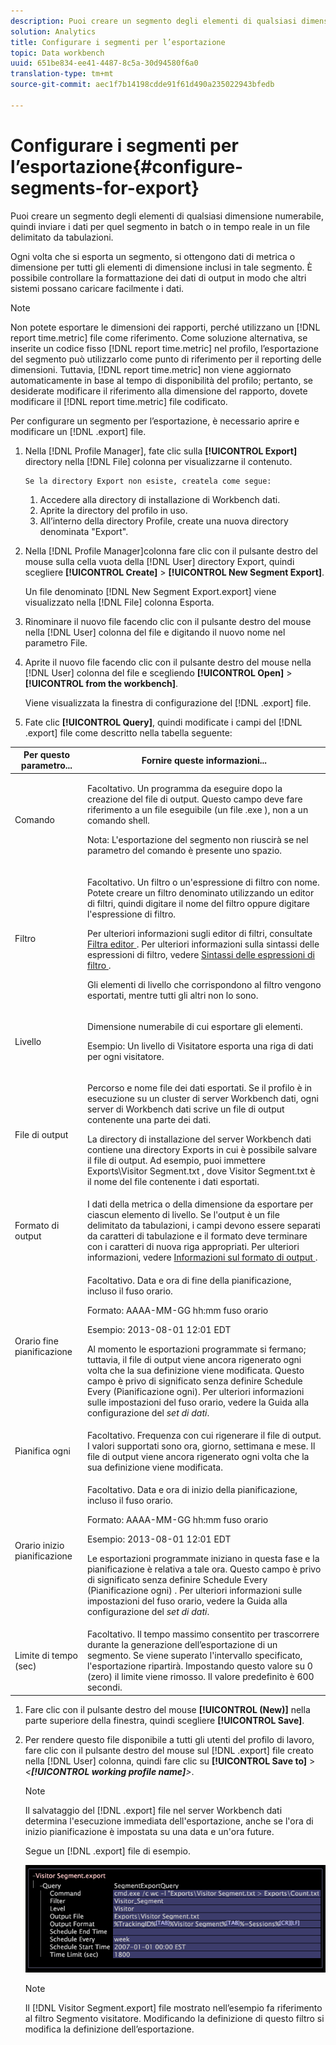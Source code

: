 ```yaml
---
description: Puoi creare un segmento degli elementi di qualsiasi dimensione numerabile, quindi inviare i dati per quel segmento in batch o in tempo reale in un file delimitato da tabulazioni.
solution: Analytics
title: Configurare i segmenti per l’esportazione
topic: Data workbench
uuid: 651be834-ee41-4487-8c5a-30d94580f6a0
translation-type: tm+mt
source-git-commit: aec1f7b14198cdde91f61d490a235022943bfedb

---
```



# Configurare i segmenti per l’esportazione{#configure-segments-for-export}

Puoi creare un segmento degli elementi di qualsiasi dimensione numerabile, quindi inviare i dati per quel segmento in batch o in tempo reale in un file delimitato da tabulazioni.

Ogni volta che si esporta un segmento, si ottengono dati di metrica o dimensione per tutti gli elementi di dimensione inclusi in tale segmento. È possibile controllare la formattazione dei dati di output in modo che altri sistemi possano caricare facilmente i dati.

>[!NOTE]
>
>Non potete esportare le dimensioni dei rapporti, perché utilizzano un [!DNL report time.metric] file come riferimento. Come soluzione alternativa, se inserite un codice fisso [!DNL report time.metric] nel profilo, l’esportazione del segmento può utilizzarlo come punto di riferimento per il reporting delle dimensioni. Tuttavia, [!DNL report time.metric] non viene aggiornato automaticamente in base al tempo di disponibilità del profilo; pertanto, se desiderate modificare il riferimento alla dimensione del rapporto, dovete modificare il [!DNL report time.metric] file codificato.

Per configurare un segmento per l’esportazione, è necessario aprire e modificare un [!DNL .export] file.

1. Nella [!DNL Profile Manager], fate clic sulla **[!UICONTROL Export]** directory nella [!DNL File] colonna per visualizzarne il contenuto.

       Se la directory Export non esiste, createla come segue:
   
   1. Accedere alla directory di installazione di Workbench dati.
   1. Aprite la directory del profilo in uso.
   1. All’interno della directory Profile, create una nuova directory denominata &quot;Export&quot;.

1. Nella [!DNL Profile Manager]colonna fare clic con il pulsante destro del mouse sulla cella vuota della [!DNL User] directory Export, quindi scegliere **[!UICONTROL Create]** > **[!UICONTROL New Segment Export]**.

   Un file denominato [!DNL New Segment Export.export] viene visualizzato nella [!DNL File] colonna Esporta.

1. Rinominare il nuovo file facendo clic con il pulsante destro del mouse nella [!DNL User] colonna del file e digitando il nuovo nome nel parametro File.
1. Aprite il nuovo file facendo clic con il pulsante destro del mouse nella [!DNL User] colonna del file e scegliendo **[!UICONTROL Open]** > **[!UICONTROL from the workbench]**.

   Viene visualizzata la finestra di configurazione del [!DNL .export] file.

1. Fate clic **[!UICONTROL Query]**, quindi modificate i campi del [!DNL .export] file come descritto nella tabella seguente:

<table id="table_C2EC8FCD3FA04DE78D2CADFA3F7FD8E3"> 
 <thead> 
  <tr> 
   <th colname="col1" class="entry"> Per questo parametro... </th> 
   <th colname="col2" class="entry"> Fornire queste informazioni... </th> 
  </tr> 
 </thead>
 <tbody> 
  <tr> 
   <td colname="col1"> Comando </td> 
   <td colname="col2"> <p>Facoltativo. Un programma da eseguire dopo la creazione del file di output. Questo campo deve fare riferimento a un file eseguibile (un file <span class="filepath"> .exe </span> ), non a un comando shell. </p> <p>Nota:  L'esportazione del segmento non riuscirà se nel parametro del comando è presente uno spazio. </p> </td> 
  </tr> 
  <tr> 
   <td colname="col1"> Filtro </td> 
   <td colname="col2"> <p>Facoltativo. Un filtro o un'espressione di filtro con nome. Potete creare un filtro denominato utilizzando un editor di filtri, quindi digitare il nome del filtro oppure digitare l'espressione di filtro. </p> <p>Per ulteriori informazioni sugli editor di filtri, consultate <a href="../../../home/c-get-started/c-analysis-vis/c-filter-editors/c-filter-editors.md#concept-2f343ecbed8240f18b0c1f1eccef11e3"> Filtra editor </a>. Per ulteriori informazioni sulla sintassi delle espressioni di filtro, vedere <a href="../../../home/c-get-started/c-qry-lang-syntx/c-syntx-fltr-exp.md#concept-72f2563f809747a2a3cff7ec72462a15"> Sintassi delle espressioni di filtro </a>. </p> <p>Gli elementi di livello che corrispondono al filtro vengono esportati, mentre tutti gli altri non lo sono. </p> </td> 
  </tr> 
  <tr> 
   <td colname="col1"> Livello </td> 
   <td colname="col2"> <p>Dimensione numerabile di cui esportare gli elementi. </p> <p>Esempio: Un livello di Visitatore esporta una riga di dati per ogni visitatore. </p> </td> 
  </tr> 
  <tr> 
   <td colname="col1"> File di output </td> 
   <td colname="col2"> <p>Percorso e nome file dei dati esportati. Se il profilo è in esecuzione su un cluster di server Workbench dati, ogni server di Workbench dati scrive un file di output contenente una parte dei dati. </p> <p>La directory di installazione del server Workbench dati contiene una directory Exports in cui è possibile salvare il file di output. Ad esempio, puoi immettere <span class="filepath"> Exports\Visitor Segment.txt </span>, dove <span class="filepath"> Visitor Segment.txt </span> è il nome del file contenente i dati esportati. </p> </td> 
  </tr> 
  <tr> 
   <td colname="col1"> Formato di output </td> 
   <td colname="col2"> I dati della metrica o della dimensione da esportare per ciascun elemento di livello. Se l'output è un file delimitato da tabulazioni, i campi devono essere separati da caratteri di tabulazione e il formato deve terminare con i caratteri di nuova riga appropriati. Per ulteriori informazioni, vedere <a href="../../../home/c-get-started/c-exp-data-seg-exp/c-abt-otpt-frmt.md#concept-ac7e24d1374a4b418365db7cc98c361e"> Informazioni sul formato di output </a>. </td> 
  </tr> 
  <tr> 
   <td colname="col1"> Orario fine pianificazione </td> 
   <td colname="col2"> <p>Facoltativo. Data e ora di fine della pianificazione, incluso il fuso orario. </p> <p>Formato: AAAA-MM-GG hh:mm fuso orario </p> <p>Esempio: 2013-08-01 12:01 EDT </p> <p>Al momento le esportazioni programmate si fermano; tuttavia, il file di output viene ancora rigenerato ogni volta che la sua definizione viene modificata. Questo campo è privo di significato senza definire Schedule Every (Pianificazione ogni). Per ulteriori informazioni sulle impostazioni del fuso orario, vedere la Guida alla configurazione del <i>set di dati</i>. </p> </td> 
  </tr> 
  <tr> 
   <td colname="col1"> Pianifica ogni </td> 
   <td colname="col2"> Facoltativo. Frequenza con cui rigenerare il file di output. I valori supportati sono ora, giorno, settimana e mese. Il file di output viene ancora rigenerato ogni volta che la sua definizione viene modificata. </td> 
  </tr> 
  <tr> 
   <td colname="col1"> Orario inizio pianificazione </td> 
   <td colname="col2"> <p>Facoltativo. Data e ora di inizio della pianificazione, incluso il fuso orario. </p> <p>Formato: AAAA-MM-GG hh:mm fuso orario </p> <p>Esempio: 2013-08-01 12:01 EDT </p> <p>Le esportazioni programmate iniziano in questa fase e la pianificazione è relativa a tale ora. Questo campo è privo di significato senza definire <span class="wintitle"> Schedule Every (Pianificazione ogni) </span>. Per ulteriori informazioni sulle impostazioni del fuso orario, vedere la Guida alla configurazione del <i>set di dati</i>. </p> </td> 
  </tr> 
  <tr> 
   <td colname="col1"> Limite di tempo (sec) </td> 
   <td colname="col2"> Facoltativo. Il tempo massimo consentito per trascorrere durante la generazione dell’esportazione di un segmento. Se viene superato l'intervallo specificato, l'esportazione ripartirà. Impostando questo valore su 0 (zero) il limite viene rimosso. Il valore predefinito è 600 secondi. </td> 
  </tr> 
 </tbody> 
</table>

1. Fare clic con il pulsante destro del mouse **[!UICONTROL (New)]** nella parte superiore della finestra, quindi scegliere **[!UICONTROL Save]**.
1. Per rendere questo file disponibile a tutti gli utenti del profilo di lavoro, fare clic con il pulsante destro del mouse sul [!DNL .export] file creato nella [!DNL User] colonna, quindi fare clic su **[!UICONTROL Save to]** > *&lt;**[!UICONTROL working profile name]**>*.

   >[!NOTE]
   >
   >Il salvataggio del [!DNL .export] file nel server Workbench dati determina l&#39;esecuzione immediata dell&#39;esportazione, anche se l&#39;ora di inizio pianificazione è impostata su una data e un&#39;ora future.

   Segue un [!DNL .export] file di esempio.

   ![](assets/vis_Segment_Export_File.png)

   >[!NOTE]
   >
   >Il [!DNL Visitor Segment.export] file mostrato nell’esempio fa riferimento al filtro Segmento visitatore. Modificando la definizione di questo filtro si modifica la definizione dell’esportazione.

